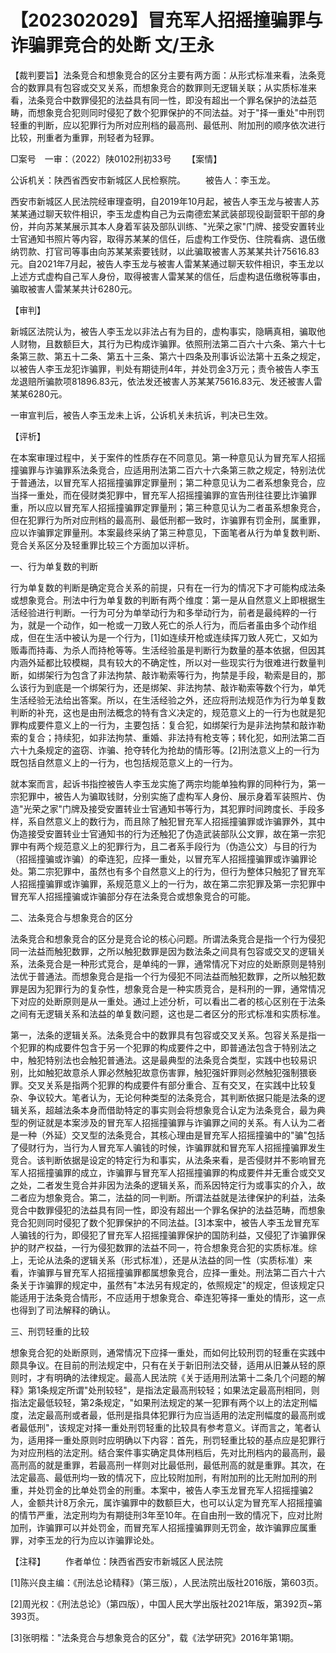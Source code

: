 # 【202302029】冒充军人招摇撞骗罪与诈骗罪竞合的处断 文/王永

【裁判要旨】法条竞合和想象竞合的区分主要有两方面：从形式标准来看，法条竞合的数罪具有包容或交叉关系，而想象竞合的数罪则无逻辑关联；从实质标准来看，法条竞合中数罪侵犯的法益具有同一性，即没有超出一个罪名保护的法益范畴，而想象竞合犯则同时侵犯了数个犯罪保护的不同法益。对于"择一重处"中刑罚轻重的判断，应以犯罪行为所对应刑档的最高刑、最低刑、附加刑的顺序依次进行比较，刑重者为重罪，刑轻者为轻罪。

□案号　一审：（2022）陕0102刑初33号 　　【案情】

公诉机关：陕西省西安市新城区人民检察院。 　　被告人：李玉龙。

西安市新城区人民法院经审理查明，自2019年10月起，被告人李玉龙与被害人苏某某通过聊天软件相识，李玉龙虚构自己为云南德宏某武装部现役副营职干部的身份，并向苏某某展示其本人身着军装及部队训练、"光荣之家"门牌、接受安置转业士官通知书照片等内容，取得苏某某的信任，后虚构工作受伤、住院看病、退伍缴纳罚款、打官司等事由向苏某某索要钱财，以此骗取被害人苏某某共计75616.83元。自2021年7月起，被告人李玉龙与被害人雷某某通过聊天软件相识，李玉龙以上述方式虚构自己军人身份，取得被害人雷某某的信任，后虚构退伍缴税等事由，骗取被害人雷某某共计6280元。

【审判】

新城区法院认为，被告人李玉龙以非法占有为目的，虚构事实，隐瞒真相，骗取他人财物，且数额巨大，其行为已构成诈骗罪。依照刑法第二百六十六条、第六十七条第三款、第五十二条、第五十三条、第六十四条及刑事诉讼法第十五条之规定，以被告人李玉龙犯诈骗罪，判处有期徒刑4年，并处罚金3万元；责令被告人李玉龙退赔所骗款项81896.83元，依法发还被害人苏某某75616.83元、发还被害人雷某某6280元。

一审宣判后，被告人李玉龙未上诉，公诉机关未抗诉，判决已生效。

【评析】

在本案审理过程中，关于案件的性质存在不同意见。第一种意见认为冒充军人招摇撞骗罪与诈骗罪系法条竞合，应适用刑法第二百六十六条第三款之规定，特别法优于普通法，以冒充军人招摇撞骗罪定罪量刑；第二种意见认为二者系想象竞合，应当择一重处，而在侵财类犯罪中，冒充军人招摇撞骗罪的宣告刑往往要比诈骗罪重，所以应以冒充军人招摇撞骗罪定罪量刑；第三种意见认为二者虽系想象竞合，但在犯罪行为所对应刑档的最高刑、最低刑都一致时，诈骗罪有罚金刑，属重罪，应以诈骗罪定罪量刑。本案最终采纳了第三种意见，下面笔者从行为单复数判断、竞合关系区分及轻重罪比较三个方面加以评析。

一、行为单复数的判断

行为单复数的判断是确定竞合关系的前提，只有在一行为的情况下才可能构成法条或想象竞合。刑法中行为单复数的判断有两个维度：第一是从自然意义上即根据生活经验进行判断。一行为可分为单举动行为和多举动行为，前者是最纯粹的一行为，就是一个动作，如一枪或一刀致人死亡的杀人行为，而后者虽由多个动作组成，但在生活中被认为是一个行为，\[1\]如连续开枪或连续挥刀致人死亡，又如为贩毒而持毒、为杀人而持枪等等。生活经验虽是判断行为数量的基本依据，但因其内涵外延都比较模糊，具有较大的不确定性，所以对一些现实行为很难进行数量判断，如绑架行为包含了非法拘禁、敲诈勒索等行为，拘禁是手段，勒索是目的，那么该行为到底是一个绑架行为，还是绑架、非法拘禁、敲诈勒索等数个行为，单凭生活经验无法给出答案。所以，在生活经验之外，还应将刑法规范作为行为单复数判断的补充，这也是由刑法概念的特有含义决定的，规范意义上的一行为也就是犯罪构成要件意义上的一行为，主要包括：复合犯，如绑架行为是非法拘禁和敲诈勒索的复合；持续犯，如非法拘禁、重婚、非法持有枪支等；转化犯，如刑法第二百六十九条规定的盗窃、诈骗、抢夺转化为抢劫的情形等。\[2\]刑法意义上的一行为既包括自然意义上的一行为，也包括规范意义上的一行为。

就本案而言，起诉书指控被告人李玉龙实施了两宗均能单独构罪的同种行为，第一宗犯罪中，被告人为骗取钱财，分别实施了虚构军人身份、展示身着军装照片、伪造"光荣之家"门牌及接受安置转业士官通知书等行为，其犯罪时间跨度长、手段多样，系自然意义上的数行为，而且除了触犯冒充军人招摇撞骗罪或诈骗罪外，其中伪造接受安置转业士官通知书的行为还触犯了伪造武装部队公文罪，故在第一宗犯罪中有两个规范意义上的犯罪行为，且二者系手段行为（伪造公文）与目的行为（招摇撞骗或诈骗）的牵连犯，应择一重处，以冒充军人招摇撞骗罪或诈骗罪论处。第二宗犯罪中，虽然也有多个自然意义上的行为，但行为整体只触犯了冒充军人招摇撞骗罪或诈骗罪，系规范意义上的一行为，故在第二宗犯罪及第一宗犯罪中冒充军人招摇撞骗或诈骗部分存在法条竞合或想象竞合的可能。

二、法条竞合与想象竞合的区分

法条竞合和想象竞合的区分是竞合论的核心问题。所谓法条竞合是指一个行为侵犯同一法益而触犯数罪，之所以触犯数罪是因为数法条之间具有包容或交叉的逻辑关系，法条竞合是一种形式竞合，是单纯的一罪，通常情况下对应的处断原则是特别法优于普通法。而想象竞合是指一个行为侵犯不同法益而触犯数罪，之所以触犯数罪是因为犯罪行为的复杂性，想象竞合是一种实质竞合，是科刑的一罪，通常情况下对应的处断原则是从一重处。通过上述分析，可以看出二者的核心区别在于法条之间有无逻辑关系和法益的单复数问题，这也是二者区分的形式标准和实质标准。

第一，法条的逻辑关系。法条竞合中的数罪具有包容或交叉关系。包容关系是指一个犯罪的构成要件包含于另一个犯罪的构成要件之中，即普通法包含于特别法之中，触犯特别法也会触犯普通法。这是最典型的法条竞合类型，实践中也较易识别，比如触犯故意杀人罪必然触犯故意伤害罪，触犯强奸罪则必然触犯强制猥亵罪。交叉关系是指两个犯罪的构成要件有部分重合、互有交叉，在实践中比较复杂、争议较大。笔者认为，无论何种类型的法条竞合，其判断依据只能是法条的逻辑关系，超越法条本身而借助特定的事实则会将想象竞合认定为法条竞合，最为典型的例证就是本案涉及的冒充军人招摇撞骗罪与诈骗罪之间的关系。有人认为二者是一种（外延）交叉型的法条竞合，其核心理由是冒充军人招摇撞骗中的"骗"包括了侵财行为，当行为人冒充军人骗钱的时候，诈骗罪就和冒充军人招摇撞骗罪发生竞合。该判断依据是设定的特定行为和事实，从法条来看，是否侵财并不影响冒充军人招摇撞骗罪的成立，诈骗罪与冒充军人招摇撞骗罪的构成要件并无重合或交叉之处，二者发生竞合并非因为法条的逻辑关系，而系因特定行为或事实的介入，故二者应为想象竞合。第二，法益的同一判断。所谓法益就是法律保护的利益，法条竞合中数罪侵犯的法益具有同一性，即没有超出一个罪名保护的法益范畴，而想象竞合犯则同时侵犯了数个犯罪保护的不同法益。\[3\]本案中，被告人李玉龙冒充军人骗钱的行为，即侵犯了冒充军人招摇撞骗罪保护的国防利益，又侵犯了诈骗罪保护的财产权益，一行为侵犯数罪的法益不同一，符合想象竞合犯的实质标准。综上，无论从法条的逻辑关系（形式标准），还是从法益的同一性（实质标准）来看，诈骗罪与冒充军人招摇撞骗罪都属想象竞合，应择一重处。刑法第二百六十六条关于诈骗罪的规定中，虽然有"本法另有规定的，依照规定"的规定，但该规定只能适用于法条竞合情形，不应适用于想象竞合、牵连犯等择一重处的情形，这一点也得到了司法解释的确认。

三、刑罚轻重的比较

想象竞合犯的处断原则，通常情况下应择一重处，而如何比较刑罚的轻重在实践中颇具争议。在目前的刑法规定中，只有在关于新旧刑法交替，适用从旧兼从轻的原则时，才有明确的法律规定。最高人民法院《关于适用刑法第十二条几个问题的解释》第1条规定所谓"处刑较轻"，是指法定最高刑较轻；如果法定最高刑相同，则指法定最低较轻，第2条规定，"如果刑法规定的某一犯罪有两个以上的法定刑幅度，法定最高刑或者最，低刑是指具体犯罪行为应当适用的法定刑幅度的最高刑或者最低刑"，该规定对择一重处刑罚轻重的比较具有参考意义。详而言之，笔者认为，适用择一重处原则时应明确以下内容：首先，刑罚轻重比较的基点应是犯罪行为对应刑档的法定刑。结合案件事实确定具体刑档后，先对比刑档内的最高刑，最高刑高的就是重罪，若最高刑一样则对比最低刑，最低刑高的就是重罪。其次，在法定最高、最低刑均一致的情况下，应比较附加刑，有附加刑的比无附加刑的刑重，并处罚金的比单处罚金的刑重。本案中，被告人李玉龙冒充军人招摇撞骗2人，金额共计8万余元，属诈骗罪中的数额巨大，也可以认定为冒充军人招摇撞骗的情节严重，法定刑均为有期徒刑3年至10年。在自由刑一致的情况下，应对比附加刑，诈骗罪可以并处罚金，而冒充军人招摇撞骗罪则无罚金，故诈骗罪应属重罪，对李玉龙的行为应以诈骗罪论处。

【注释】 　　作者单位：陕西省西安市新城区人民法院

\[1\]陈兴良主编：《刑法总论精释》（第三版），人民法院出版社2016版，第603页。

\[2\]周光权：《刑法总论》（第四版），中国人民大学出版社2021年版，第392页\~第393页。

\[3\]张明楷："法条竞合与想象竞合的区分"，载《法学研究》2016年第1期。